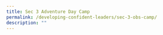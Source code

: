 ```yaml
---
title: Sec 3 Adventure Day Camp
permalink: /developing-confident-leaders/sec-3-obs-camp/
description: ""
---
```

